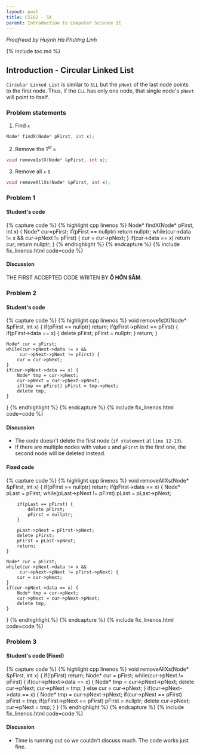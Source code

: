 ```yaml
---
layout: post
title: CS162 - 5A
parent: Introduction to Computer Science II
--- 
```


*Proofread by Huỳnh Hà Phương Linh*

{% include toc.md %}

## Introduction - Circular Linked List

``Circular Linked List`` is similar to ``SLL`` but the ``pNext`` of the last node points to the first node. Thus, if the ``CLL`` has only one node, that single node's ``pNext`` will point to itself.

### Problem statements

1. Find ``x``
```cpp
Node* findX(Node* pFirst, int x);
```

2. Remove the $1^{st}$ ``x``
```cpp
void remove1stX(Node* &pFirst, int x);
```

3. Remove all ``x`` s
```cpp
void removeAllXs(Node* &pFirst, int x);
```

### Problem 1
#### Student's code

{% capture code %}
{% highlight cpp linenos %}
Node* findX(Node* pFirst, int x) {
    Node* cur=pFirst;
    if(pFirst == nullptr)
        return nullptr;
    while(cur->data != x && cur->pNext != pFirst) {
        cur = cur->pNext;
    }
    if(cur->data == x)
        return cur;
    return nullptr;
}
{% endhighlight %}
{% endcapture %}
{% include fix_linenos.html code=code %}

#### Discussion

THE FIRST ACCEPTED CODE WRITEN BY **Ô HỚN SÂM**.

### Problem 2
#### Student's code

{% capture code %}
{% highlight cpp linenos %}
void remove1stX(Node* &pFirst, int x) {
    if(pFirst == nullptr) return;
    if(pFirst->pNext == pFirst) {
        if(pFirst->data == x) {
            delete pFirst;
            pFirst = nullptr;
        }
        return;
    }
    
    Node* cur = pFirst;
    while(cur->pNext->data != x &&
         cur->pNext->pNext != pFirst) {
        cur = cur->pNext;
    }
    if(cur->pNext->data == x) {
        Node* tmp = cur->pNext;
        cur->pNext = cur->pNext->pNext;
        if(tmp == pFirst) pFirst = tmp->pNext;
        delete tmp;
    }
}
{% endhighlight %}
{% endcapture %}
{% include fix_linenos.html code=code %}

#### Discussion

- The code doesn't delete the first node (``if statement`` at ``line 12-13``).
- If there are multiple nodes with value ``x`` and ``pFirst`` is the first one, the second node will be deleted instead.

#### Fixed code

{% capture code %}
{% highlight cpp linenos %}
void removeAllXs(Node* &pFirst, int x) {
    if(pFirst == nullptr) return;
    if(pFirst->data == x) {
        Node* pLast = pFirst;
        while(pLast->pNext != pFirst) 
            pLast = pLast->pNext;
        
        if(pLast == pFirst) {
            delete pFirst;
            pFirst = nullptr;
        }
        
        pLast->pNext = pFirst->pNext;
        delete pFirst;
        pFirst = pLast->pNext;
        return;
    }
    
    Node* cur = pFirst;
    while(cur->pNext->data != x &&
         cur->pNext->pNext != pFirst->pNext) {
        cur = cur->pNext;
    }
    if(cur->pNext->data == x) {
        Node* tmp = cur->pNext;
        cur->pNext = cur->pNext->pNext;
        delete tmp;
    }
}
{% endhighlight %}
{% endcapture %}
{% include fix_linenos.html code=code %}

### Problem 3
#### Student's code (Fixed)
{% capture code %}
{% highlight cpp linenos %}
void removeAllXs(Node* &pFirst, int x) {
    if(!pFirst) return;
    Node* cur = pFirst;
    while(cur->pNext != pFirst) {
        if(cur->pNext->data == x) {
            Node* tmp = cur->pNext->pNext;
            delete cur->pNext;
            cur->pNext = tmp;
        }
        else cur = cur->pNext;
    }
    if(cur->pNext->data == x) {
        Node* tmp = cur->pNext->pNext;
        if(cur->pNext == pFirst) pFirst = tmp;
        if(pFirst->pNext == pFirst)
            pFirst = nullptr;
        delete cur->pNext;
        cur->pNext = tmp;
    }
}
{% endhighlight %}
{% endcapture %}
{% include fix_linenos.html code=code %}

#### Discussion
- Time is running out so we couldn't discuss much. The code works just fine.